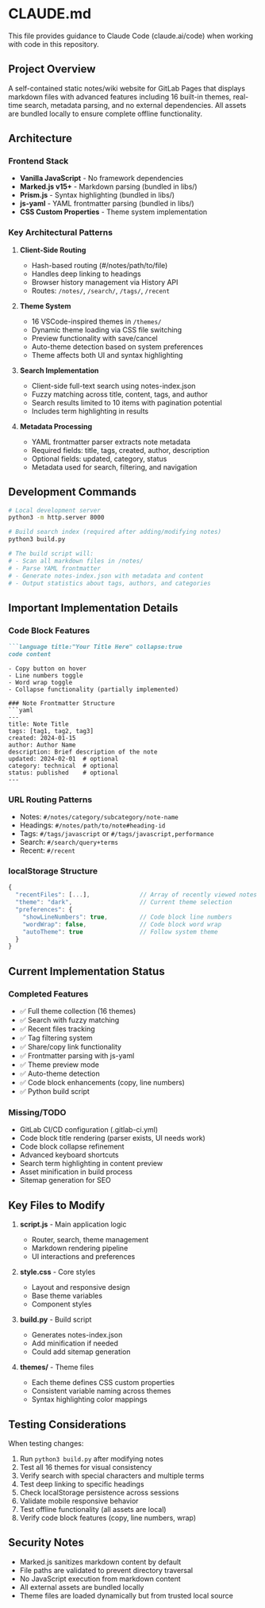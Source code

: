 # CLAUDE.md

This file provides guidance to Claude Code (claude.ai/code) when working with code in this repository.

## Project Overview

A self-contained static notes/wiki website for GitLab Pages that displays markdown files with advanced features including 16 built-in themes, real-time search, metadata parsing, and no external dependencies. All assets are bundled locally to ensure complete offline functionality.

## Architecture

### Frontend Stack
- **Vanilla JavaScript** - No framework dependencies
- **Marked.js v15+** - Markdown parsing (bundled in libs/)
- **Prism.js** - Syntax highlighting (bundled in libs/)
- **js-yaml** - YAML frontmatter parsing (bundled in libs/)
- **CSS Custom Properties** - Theme system implementation

### Key Architectural Patterns

1. **Client-Side Routing**
   - Hash-based routing (#/notes/path/to/file)
   - Handles deep linking to headings
   - Browser history management via History API
   - Routes: `/notes/`, `/search/`, `/tags/`, `/recent`

2. **Theme System**
   - 16 VSCode-inspired themes in `/themes/`
   - Dynamic theme loading via CSS file switching
   - Preview functionality with save/cancel
   - Auto-theme detection based on system preferences
   - Theme affects both UI and syntax highlighting

3. **Search Implementation**
   - Client-side full-text search using notes-index.json
   - Fuzzy matching across title, content, tags, and author
   - Search results limited to 10 items with pagination potential
   - Includes term highlighting in results

4. **Metadata Processing**
   - YAML frontmatter parser extracts note metadata
   - Required fields: title, tags, created, author, description
   - Optional fields: updated, category, status
   - Metadata used for search, filtering, and navigation

## Development Commands

```bash
# Local development server
python3 -m http.server 8000

# Build search index (required after adding/modifying notes)
python3 build.py

# The build script will:
# - Scan all markdown files in /notes/
# - Parse YAML frontmatter
# - Generate notes-index.json with metadata and content
# - Output statistics about tags, authors, and categories
```

## Important Implementation Details

### Code Block Features
```markdown
```language title:"Your Title Here" collapse:true
code content
```
```
- Copy button on hover
- Line numbers toggle
- Word wrap toggle
- Collapse functionality (partially implemented)

### Note Frontmatter Structure
```yaml
---
title: Note Title
tags: [tag1, tag2, tag3]
created: 2024-01-15
author: Author Name
description: Brief description of the note
updated: 2024-02-01  # optional
category: technical  # optional
status: published    # optional
---
```

### URL Routing Patterns
- Notes: `#/notes/category/subcategory/note-name`
- Headings: `#/notes/path/to/note#heading-id`
- Tags: `#/tags/javascript` or `#/tags/javascript,performance`
- Search: `#/search/query+terms`
- Recent: `#/recent`

### localStorage Structure
```javascript
{
  "recentFiles": [...],              // Array of recently viewed notes
  "theme": "dark",                   // Current theme selection
  "preferences": {
    "showLineNumbers": true,         // Code block line numbers
    "wordWrap": false,               // Code block word wrap
    "autoTheme": true                // Follow system theme
  }
}
```

## Current Implementation Status

### Completed Features
- ✅ Full theme collection (16 themes)
- ✅ Search with fuzzy matching
- ✅ Recent files tracking
- ✅ Tag filtering system
- ✅ Share/copy link functionality
- ✅ Frontmatter parsing with js-yaml
- ✅ Theme preview mode
- ✅ Auto-theme detection
- ✅ Code block enhancements (copy, line numbers)
- ✅ Python build script

### Missing/TODO
- GitLab CI/CD configuration (.gitlab-ci.yml)
- Code block title rendering (parser exists, UI needs work)
- Code block collapse refinement
- Advanced keyboard shortcuts
- Search term highlighting in content preview
- Asset minification in build process
- Sitemap generation for SEO

## Key Files to Modify

1. **script.js** - Main application logic
   - Router, search, theme management
   - Markdown rendering pipeline
   - UI interactions and preferences

2. **style.css** - Core styles
   - Layout and responsive design
   - Base theme variables
   - Component styles

3. **build.py** - Build script
   - Generates notes-index.json
   - Add minification if needed
   - Could add sitemap generation

4. **themes/** - Theme files
   - Each theme defines CSS custom properties
   - Consistent variable naming across themes
   - Syntax highlighting color mappings

## Testing Considerations

When testing changes:
1. Run `python3 build.py` after modifying notes
2. Test all 16 themes for visual consistency
3. Verify search with special characters and multiple terms
4. Test deep linking to specific headings
5. Check localStorage persistence across sessions
6. Validate mobile responsive behavior
7. Test offline functionality (all assets are local)
8. Verify code block features (copy, line numbers, wrap)

## Security Notes

- Marked.js sanitizes markdown content by default
- File paths are validated to prevent directory traversal
- No JavaScript execution from markdown content
- All external assets are bundled locally
- Theme files are loaded dynamically but from trusted local source